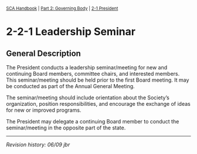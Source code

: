 <sup>[SCA Handbook](/sca-handbook/index.html) | [Part 2: Governing Body](../02_governing_body/index.html) | [2-1 President](../02_governing_body/02-01_president.html)</sup> 

# 2-2-1 Leadership Seminar

## General Description

The President conducts a leadership seminar/meeting for new and continuing Board members, committee chairs, and interested members. This seminar/meeting should be held prior to the first Board meeting. It may be conducted as part of the Annual General Meeting.

The seminar/meeting should include orientation about the Society’s organization, position responsibilities, and encourage the exchange of ideas for new or improved programs.

The President may delegate a continuing Board member to conduct the seminar/meeting in the opposite part of the state.

***

_Revision history: 06/09 jbr_
